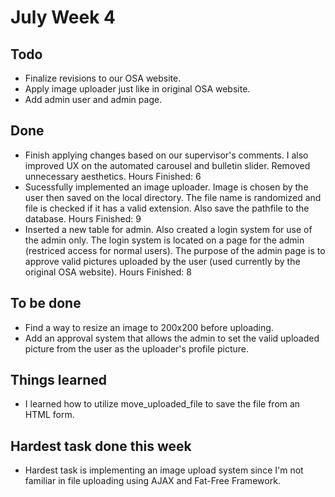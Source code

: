 # July Week 4

## Todo

- Finalize revisions to our OSA website.
- Apply image uploader just like in original OSA website.
- Add admin user and admin page.

## Done

- Finish applying changes based on our supervisor's comments. I also improved UX on the automated carousel and bulletin slider. Removed unnecessary aesthetics.  Hours Finished: 6
- Sucessfully implemented an image uploader. Image is chosen by the user then saved on the local directory. The file name is randomized and file is checked if it has a valid extension. Also save the pathfile to the database. Hours Finished: 9
- Inserted a new table for admin. Also created a login system for use of the admin only. The login system is located on a page for the admin (restriced access for normal users). The purpose of the admin page is to approve valid pictures uploaded by the user (used currently by the original OSA website). Hours Finished: 8

## To be done

- Find a way to resize an image to 200x200 before uploading.
- Add an approval system that allows the admin to set the valid uploaded picture from the user as the uploader's profile picture.

## Things learned

- I learned how to utilize move_uploaded_file to save the file from an HTML form.

## Hardest task done this week

- Hardest task is implementing an image upload system since I'm not familiar in file uploading using AJAX and Fat-Free Framework.